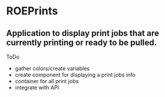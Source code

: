 # ROEPrints

## Application to display print jobs that are currently printing or ready to be pulled.

ToDo

- gather colors/create variables
- create component for displaying a print jobs info
- container for all print jobs
- integrate with API
